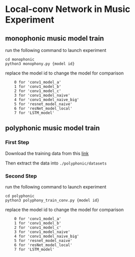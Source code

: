 # Local-conv Network in Music Experiment

## monophonic music model train
run the following command to launch experiment

```
cd monophonic
python3 monophony.py {model id}
```
replace the model id to change the model for comparison

```
    0 for 'conv1_model_a'
    1 for 'conv1_model_b'
    2 for 'conv1_model_c'
    3 for 'conv1_model_naive'
    4 for 'conv1_model_naive_big'
    5 for 'resnet_model_naive'
    6 for 'resNet_model_local'
    7 for 'LSTM_model'
```

## polyphonic music model train
### First Step
Download the training data from this [link](https://drive.google.com/open?id=18205S7ut3MEq9A3aiKS2tpY06Y7Khq3E)

Then extract the data into `./polyphonic/datasets`
### Second Step
run the following command to launch experiment
```
cd polyphonic
python3 polyphony_train_conv.py {model id}
```
replace the model id to change the model for comparison

```
    0 for 'conv1_model_a'
    1 for 'conv1_model_b'
    2 for 'conv1_model_c'
    3 for 'conv1_model_naive'
    4 for 'conv1_model_naive_big'
    5 for 'resnet_model_naive'
    6 for 'resNet_model_local'
    7 for 'LSTM_model'
```
